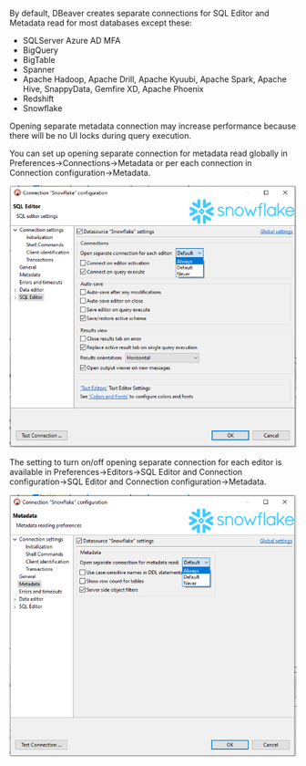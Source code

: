 By default, DBeaver creates separate connections for SQL Editor and Metadata read for most databases except these:
- SQLServer Azure AD MFA
- BigQuery
- BigTable
- Spanner
- Apache Hadoop, Apache Drill, Apache Kyuubi, Apache Spark, Apache Hive, SnappyData, Gemfire XD, Apache Phoenix
- Redshift
- Snowflake

Opening separate metadata connection may increase performance because there will be no UI locks during query execution.

You can set up opening separate connection for metadata read globally in Preferences->Connections->Metadata or per each connection in Connection configuration->Metadata.

![](images/separate-connection-editor.png)

The setting to turn on/off opening separate connection for each editor is available in Preferences->Editors->SQL Editor and Connection configuration->SQL Editor and Connection configuration->Metadata.

![](images/separate-connection-meta.png)


